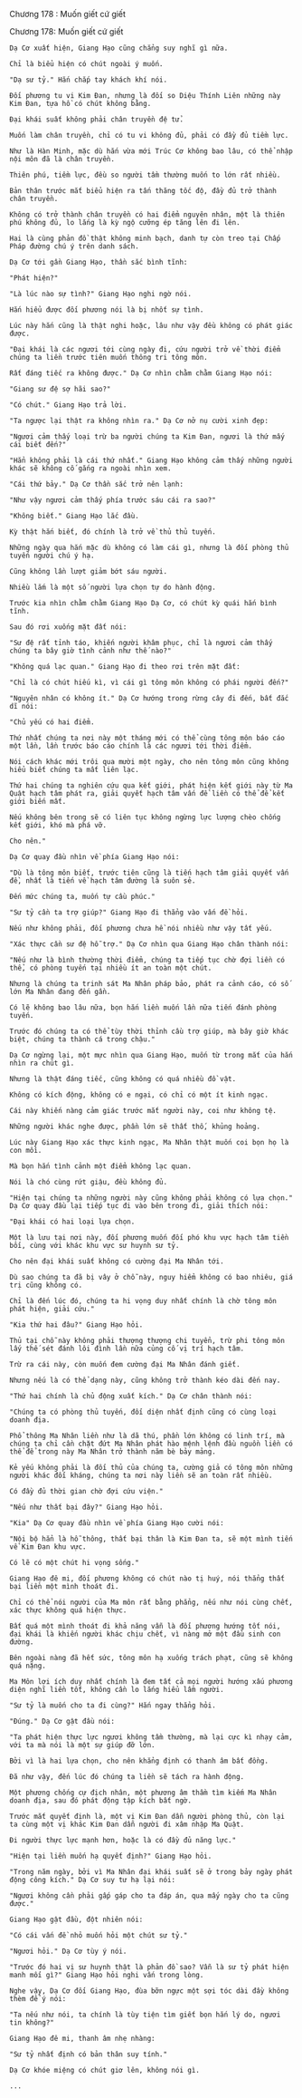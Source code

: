 




Chương 178 : Muốn giết cứ giết


Chương 178: Muốn giết cứ giết

	Dạ Cơ xuất hiện, Giang Hạo cũng chẳng suy nghĩ gì nữa.

	Chỉ là biểu hiện có chút ngoài ý muốn.

	"Dạ sư tỷ." Hắn chắp tay khách khí nói.

	Đối phương tu vi Kim Đan, nhưng là đối so Diệu Thính Liên những này Kim Đan, tựa hồ có chút không bằng.

	Đại khái suất không phải chân truyền đệ tử.

	Muốn làm chân truyền, chỉ có tu vi không đủ, phải có đầy đủ tiềm lực.

	Như là Hàn Minh, mặc dù hắn vừa mới Trúc Cơ không bao lâu, có thể nhập nội môn đã là chân truyền.

	Thiên phú, tiềm lực, đều so người tầm thường muốn to lớn rất nhiều.

	Bản thân trước mắt biểu hiện ra tấn thăng tốc độ, đầy đủ trở thành chân truyền.

	Không có trở thành chân truyền có hai điểm nguyên nhân, một là thiên phú không đủ, lo lắng là kỳ ngộ cưỡng ép tăng lên đi lên.

	Hai là cùng phản đồ thật không minh bạch, danh tự còn treo tại Chấp Pháp đường chú ý trên danh sách.

	Dạ Cơ tới gần Giang Hạo, thần sắc bình tĩnh:

	"Phát hiện?"

	"Là lúc nào sự tình?" Giang Hạo nghi ngờ nói.

	Hắn hiểu được đối phương nói là bị nhốt sự tình.

	Lúc này hắn cũng là thật nghi hoặc, lâu như vậy đều không có phát giác được.

	"Đại khái là các ngươi tới cùng ngày đi, cứu người trở về thời điểm chúng ta liền trước tiên muốn thông tri tông môn.

	Rất đáng tiếc ra không được." Dạ Cơ nhìn chằm chằm Giang Hạo nói:

	"Giang sư đệ sợ hãi sao?"

	"Có chút." Giang Hạo trả lời.

	"Ta ngược lại thật ra không nhìn ra." Dạ Cơ nở nụ cười xinh đẹp:

	"Ngươi cảm thấy loại trừ ba người chúng ta Kim Đan, ngươi là thứ mấy cái biết đến?"

	"Hẳn không phải là cái thứ nhất." Giang Hạo không cảm thấy những người khác sẽ không cố gắng ra ngoài nhìn xem.

	"Cái thứ bảy." Dạ Cơ thần sắc trở nên lạnh:

	"Như vậy ngươi cảm thấy phía trước sáu cái ra sao?"

	"Không biết." Giang Hạo lắc đầu.

	Kỳ thật hắn biết, đó chính là trở về thủ thủ tuyến.

	Những ngày qua hắn mặc dù không có làm cái gì, nhưng là đối phòng thủ tuyến người chú ý hạ.

	Cũng không lần lượt giảm bớt sáu người.

	Nhiều lắm là một số người lựa chọn tự do hành động.

	Trước kia nhìn chằm chằm Giang Hạo Dạ Cơ, có chút kỳ quái hắn bình tĩnh.

	Sau đó rơi xuống mặt đất nói:

	"Sư đệ rất tỉnh táo, khiến người khâm phục, chỉ là ngươi cảm thấy chúng ta bây giờ tình cảnh như thế nào?"

	"Không quá lạc quan." Giang Hạo đi theo rơi trên mặt đất:

	"Chỉ là có chút hiếu kì, vì cái gì tông môn không có phái người đến?"

	"Nguyên nhân có không ít." Dạ Cơ hướng trong rừng cây đi đến, bất đắc dĩ nói:

	"Chủ yếu có hai điểm.

	Thứ nhất chúng ta nơi này một tháng mới có thể cùng tông môn báo cáo một lần, lần trước báo cáo chính là các ngươi tới thời điểm.

	Nói cách khác mới trôi qua mười một ngày, cho nên tông môn cũng không hiểu biết chúng ta mất liên lạc.

	Thứ hai chúng ta nghiên cứu qua kết giới, phát hiện kết giới này từ Ma Quật hạch tâm phát ra, giải quyết hạch tâm vấn đề liền có thể để kết giới biến mất.

	Nếu không bên trong sẽ có liên tục không ngừng lực lượng chèo chống kết giới, khó mà phá vỡ.

	Cho nên."

	Dạ Cơ quay đầu nhìn về phía Giang Hạo nói:

	"Dù là tông môn biết, trước tiên cũng là tiến hạch tâm giải quyết vấn đề, nhất là tiến về hạch tâm đường là suôn sẻ.

	Đến mức chúng ta, muốn tự cầu phúc."

	"Sư tỷ cần ta trợ giúp?" Giang Hạo đi thẳng vào vấn đề hỏi.

	Nếu như không phải, đối phương chưa hề nói nhiều như vậy tất yếu.

	"Xác thực cần sư đệ hỗ trợ." Dạ Cơ nhìn qua Giang Hạo chân thành nói:

	"Nếu như là bình thường thời điểm, chúng ta tiếp tục chờ đợi liền có thể, có phòng tuyến tại nhiều ít an toàn một chút.

	Nhưng là chúng ta trinh sát Ma Nhân pháp bảo, phát ra cảnh cáo, có số lớn Ma Nhân đang đến gần.

	Có lẽ không bao lâu nữa, bọn hắn liền muốn lần nữa tiến đánh phòng tuyến.

	Trước đó chúng ta có thể tùy thời thỉnh cầu trợ giúp, mà bây giờ khác biệt, chúng ta thành cá trong chậu."

	Dạ Cơ ngừng lại, một mực nhìn qua Giang Hạo, muốn từ trong mắt của hắn nhìn ra chút gì.

	Nhưng là thật đáng tiếc, cũng không có quá nhiều đồ vật.

	Không có kích động, không có e ngại, có chỉ có một ít kinh ngạc.

	Cái này khiến nàng cảm giác trước mắt người này, coi như không tệ.

	Những người khác nghe được, phần lớn sẽ thất thố, khủng hoảng.

	Lúc này Giang Hạo xác thực kinh ngạc, Ma Nhân thật muốn coi bọn họ là con mồi.

	Mà bọn hắn tình cảnh một điểm không lạc quan.

	Nói là chó cùng rứt giậu, đều không đủ.

	"Hiện tại chúng ta những người này cũng không phải không có lựa chọn." Dạ Cơ quay đầu lại tiếp tục đi vào bên trong đi, giải thích nói:

	"Đại khái có hai loại lựa chọn.

	Một là lưu tại nơi này, đối phương muốn đối phó khu vực hạch tâm tiền bối, cùng với khác khu vực sư huynh sư tỷ.

	Cho nên đại khái suất không có cường đại Ma Nhân tới.

	Dù sao chúng ta đã bị vây ở chỗ này, nguy hiểm không có bao nhiêu, giá trị cũng không có.

	Chỉ là đến lúc đó, chúng ta hi vọng duy nhất chính là chờ tông môn phát hiện, giải cứu."

	"Kia thứ hai đâu?" Giang Hạo hỏi.

	Thủ tại chỗ này không phải thượng thượng chi tuyển, trừ phi tông môn lấy thế sét đánh lôi đình lần nữa củng cố vị trí hạch tâm.

	Trừ ra cái này, còn muốn đem cường đại Ma Nhân đánh giết.

	Nhưng nếu là có thể dạng này, cũng không trở thành kéo dài đến nay.

	"Thứ hai chính là chủ động xuất kích." Dạ Cơ chân thành nói:

	"Chúng ta có phòng thủ tuyến, đối diện nhất định cũng có cùng loại doanh địa.

	Phổ thông Ma Nhân liền như là dã thú, phần lớn không có linh trí, mà chúng ta chỉ cần chặt đứt Ma Nhân phát hào mệnh lệnh đầu nguồn liền có thể để trong này Ma Nhân trở thành năm bè bảy mảng.

	Kẻ yếu không phải là đối thủ của chúng ta, cường giả có tông môn những người khác đối kháng, chúng ta nơi này liền sẽ an toàn rất nhiều.

	Có đầy đủ thời gian chờ đợi cứu viện."

	"Nếu như thất bại đây?" Giang Hạo hỏi.

	"Kia" Dạ Cơ quay đầu nhìn về phía Giang Hạo cười nói:

	"Nội bộ hẳn là hỗ thông, thất bại thân là Kim Đan ta, sẽ một mình tiến về Kim Đan khu vực.

	Có lẽ có một chút hi vọng sống."

	Giang Hạo đê mi, đối phương không có chút nào tị huý, nói thẳng thất bại liền một mình thoát đi.

	Chỉ có thể nói người của Ma môn rất bằng phẳng, nếu như nói cùng chết, xác thực không quá hiện thực.

	Bất quá một mình thoát đi khả năng vẫn là đối phương hướng tốt nói, đại khái là khiến người khác chịu chết, vì nàng mở một đầu sinh con đường.

	Bên ngoài nàng đã hết sức, tông môn hạ xuống trách phạt, cũng sẽ không quá nặng.

	Ma Môn lợi ích duy nhất chính là đem tất cả mọi người hướng xấu phương diện nghĩ liền tốt, không cần lo lắng hiểu lầm người.

	"Sư tỷ là muốn cho ta đi cùng?" Hắn ngay thẳng hỏi.

	"Đúng." Dạ Cơ gật đầu nói:

	"Ta phát hiện thực lực ngươi không tầm thường, mà lại cực kì nhạy cảm, với ta mà nói là một sự giúp đỡ lớn.

	Bởi vì là hai lựa chọn, cho nên khẳng định có thanh âm bất đồng.

	Đã như vậy, đến lúc đó chúng ta liền sẽ tách ra hành động.

	Một phương chống cự địch nhân, một phương âm thầm tìm kiếm Ma Nhân doanh địa, sau đó phát động tập kích bất ngờ.

	Trước mắt quyết định là, một vị Kim Đan dẫn người phòng thủ, còn lại ta cùng một vị khác Kim Đan dẫn người đi xâm nhập Ma Quật.

	Đi người thực lực mạnh hơn, hoặc là có đầy đủ năng lực."

	"Hiện tại liền muốn hạ quyết định?" Giang Hạo hỏi.

	"Trong năm ngày, bởi vì Ma Nhân đại khái suất sẽ ở trong bảy ngày phát động công kích." Dạ Cơ suy tư hạ lại nói:

	"Ngươi không cần phải gấp gáp cho ta đáp án, qua mấy ngày cho ta cũng được."

	Giang Hạo gật đầu, đột nhiên nói:

	"Có cái vấn đề nhỏ muốn hỏi một chút sư tỷ."

	"Ngươi hỏi." Dạ Cơ tùy ý nói.

	"Trước đó hai vị sư huynh thật là phản đồ sao? Vẫn là sư tỷ phát hiện manh mối gì?" Giang Hạo hỏi nghi vấn trong lòng.

	Nghe vậy, Dạ Cơ đối Giang Hạo, đùa bỡn ngực một sợi tóc dài đầy không thèm để ý nói:

	"Ta nếu như nói, ta chính là tùy tiện tìm giết bọn hắn lý do, ngươi tin không?"

	Giang Hạo đê mi, thanh âm nhẹ nhàng:

	"Sư tỷ nhất định có bản thân suy tính."

	Dạ Cơ khóe miệng có chút giơ lên, không nói gì.

	...




